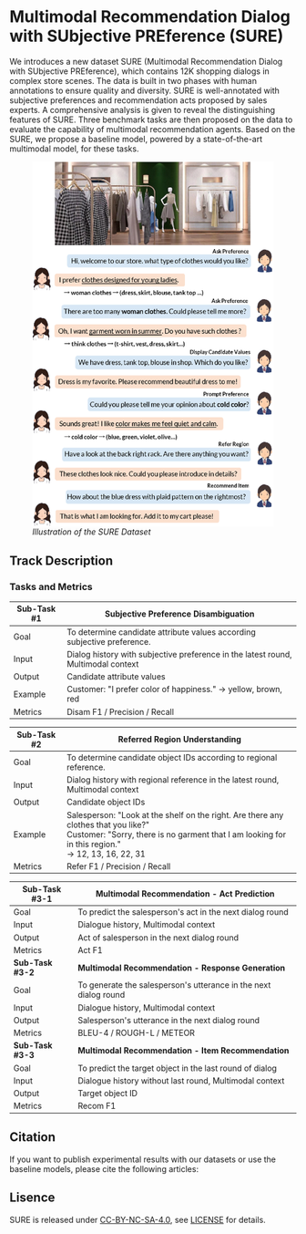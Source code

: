 # Multimodal Recommendation Dialog with SUbjective PREference (SURE) 

We introduces a new dataset SURE (Multimodal Recommendation Dialog with SUbjective PREference), which contains 12K shopping dialogs in complex store scenes. The data is built in two phases with human annotations to ensure quality and diversity. SURE is well-annotated with subjective preferences and recommendation acts proposed by sales experts. A comprehensive analysis is given to reveal the distinguishing features of SURE. Three benchmark tasks are then proposed on the data to evaluate the capability of multimodal recommendation agents. Based on the SURE, we propose a baseline model, powered by a state-of-the-art multimodal model, for these tasks. 


<figure>
<img src="./overview-sure.png" width="550" alt="Illustration of the SURE Dataset" align="center"> 
<figcaption><i>Illustration of the SURE Dataset</i></figcaption> 
</figure>

## Track Description
### Tasks and Metrics
| Sub-Task #1 | Subjective Preference Disambiguation |
|---------|---------------------------------------------------------------------------------------------------------------------------------------|
| Goal | To determine candidate attribute values according subjective preference. |
| Input | Dialog history with subjective preference in the latest round, Multimodal context |
| Output | Candidate attribute values |
| Example | Customer: "I prefer color of happiness." → yellow, brown, red |
| Metrics | Disam F1 / Precision / Recall |

| Sub-Task #2 | Referred Region Understanding |
|---------|---------------------------------------------------------------------------------------------------------------------------------------|
| Goal | To determine candidate object IDs according to regional reference. |
| Input | Dialog history with regional reference in the latest round, Multimodal context |
| Output |  Candidate object IDs |
| Example | Salesperson: "Look at the shelf on the right. Are there any clothes that you like?" <br> Customer: "Sorry, there is no garment that I am looking for in this region." <br> → 12, 13, 16, 22, 31 |
| Metrics |  Refer F1 / Precision / Recall |

| Sub-Task #3-1 | Multimodal Recommendation - Act Prediction |
|---------|---------------------------------------------------------------------------------------------------------------------------------------|
| Goal | To predict the salesperson's act in the next dialog round |
| Input | Dialogue history, Multimodal context |
| Output | Act of salesperson in the next dialog round |
| Metrics | Act F1 |
| **Sub-Task #3-2** | **Multimodal Recommendation - Response Generation** |
| Goal | To generate the salesperson's utterance in the next dialog round |
| Input | Dialogue history, Multimodal context |
| Output | Salesperson's utterance in the next dialog round |
| Metrics | BLEU-4 / ROUGH-L / METEOR |
| **Sub-Task #3-3** | **Multimodal Recommendation - Item Recommendation** |
| Goal | To predict the target object in the last round of dialog |
| Input | Dialogue history without last round, Multimodal context |
| Output | Target object ID |
| Metrics | Recom F1 |

## Citation
If you want to publish experimental results with our datasets or use the baseline models, please cite the following articles:


## Lisence
SURE is released under [CC-BY-NC-SA-4.0](https://creativecommons.org/licenses/by-nc-sa/4.0/legalcode), see [LICENSE](LICENSE) for details.
